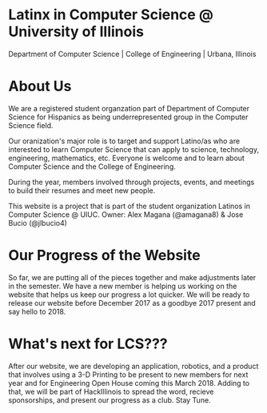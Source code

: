 # Latinx in Computer Science @ University of Illinois
Department of Computer Science | College of Engineering | Urbana, Illinois 

# About Us 
We are a registered student organzation part of Department of Computer Science for Hispanics as being underrepresented group in the Computer Science field. 

Our oranization's major role is to target and support Latino/as who are interested to learn Computer Science that can apply to science, technology, engineering, mathematics, etc. Everyone is welcome and to learn about Computer Science and the College of Engineering. 

During the year, members involved through projects, events, and meetings to build their resumes and meet new people. 

This website is a project that is part of the student organization Latinos in Computer Science @ UIUC. Owner: Alex Magana (@amagana8) & Jose Bucio (@jlbucio4)

# Our Progress of the Website
So far, we are putting all of the pieces together and make adjustments later in the semester. We have a new member is helping us working on the website that helps us keep our progress a lot quicker. We will be ready to release our website before December 2017 as a goodbye 2017 present and say hello to 2018.

# What's next for LCS???
After our website, we are developing an application, robotics, and a product that involves using a 3-D Printing to be present to new members for next year and for Engineering Open House coming this March 2018. Adding to that, we will be part of HackIllinois to spread the word, recieve sponsorships, and present our progress as a club. Stay Tune. 

